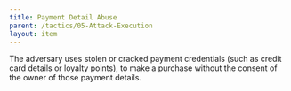 ```yaml
---
title: Payment Detail Abuse
parent: /tactics/05-Attack-Execution
layout: item
---
```


<p>The adversary uses stolen or cracked payment credentials (such as credit card details or loyalty points), to make a purchase without the consent of the owner of those payment details.</p>
